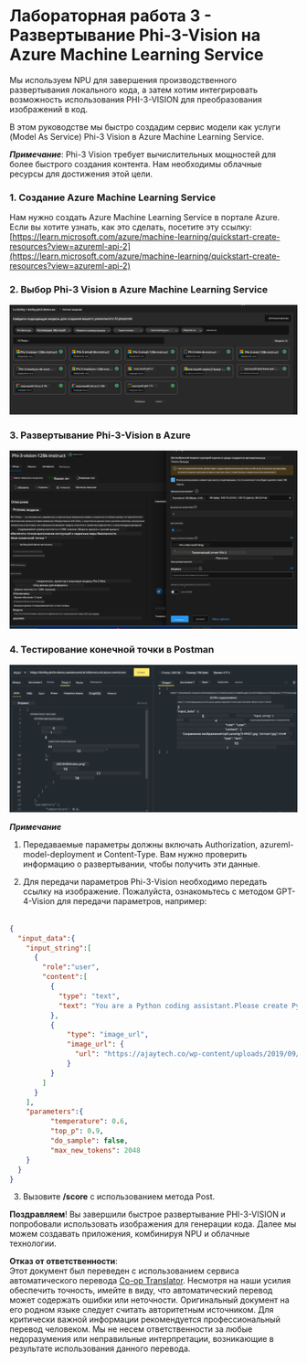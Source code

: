 <!--
CO_OP_TRANSLATOR_METADATA:
{
  "original_hash": "20cb4e6ac1686248e8be913ccf6c2bc2",
  "translation_date": "2025-03-27T12:01:27+00:00",
  "source_file": "md\\02.Application\\02.Code\\Phi3\\VSCodeExt\\HOL\\AIPC\\03.DeployPhi3VisionOnAzure.md",
  "language_code": "ru"
}
-->
# **Лабораторная работа 3 - Развертывание Phi-3-Vision на Azure Machine Learning Service**

Мы используем NPU для завершения производственного развертывания локального кода, а затем хотим интегрировать возможность использования PHI-3-VISION для преобразования изображений в код.

В этом руководстве мы быстро создадим сервис модели как услуги (Model As Service) Phi-3 Vision в Azure Machine Learning Service.

***Примечание***: Phi-3 Vision требует вычислительных мощностей для более быстрого создания контента. Нам необходимы облачные ресурсы для достижения этой цели.


### **1. Создание Azure Machine Learning Service**

Нам нужно создать Azure Machine Learning Service в портале Azure. Если вы хотите узнать, как это сделать, посетите эту ссылку: [https://learn.microsoft.com/azure/machine-learning/quickstart-create-resources?view=azureml-api-2](https://learn.microsoft.com/azure/machine-learning/quickstart-create-resources?view=azureml-api-2)


### **2. Выбор Phi-3 Vision в Azure Machine Learning Service**

![Каталог](../../../../../../../../../translated_images/vison_catalog.e04e9e5f2b6ff115fff30e793e54e617da07251c7b192e1a68e6b050917f45aa.ru.png)


### **3. Развертывание Phi-3-Vision в Azure**

![Развертывание](../../../../../../../../../translated_images/vision_deploy.c0582d08b5d49675c643f3bedc04ae106957304f3cd4702406fa08bea80ba213.ru.png)


### **4. Тестирование конечной точки в Postman**

![Тест](../../../../../../../../../translated_images/vision_test.fb4ff33607077153c7b5dcf37648dc5a9cb550824aeba89963e6b270314fc554.ru.png)


***Примечание***

1. Передаваемые параметры должны включать Authorization, azureml-model-deployment и Content-Type. Вам нужно проверить информацию о развертывании, чтобы получить эти данные.

2. Для передачи параметров Phi-3-Vision необходимо передать ссылку на изображение. Пожалуйста, ознакомьтесь с методом GPT-4-Vision для передачи параметров, например:

```json

{
  "input_data":{
    "input_string":[
      {
        "role":"user",
        "content":[ 
          {
            "type": "text",
            "text": "You are a Python coding assistant.Please create Python code for image "
          },
          {
              "type": "image_url",
              "image_url": {
                "url": "https://ajaytech.co/wp-content/uploads/2019/09/index.png"
              }
          }
        ]
      }
    ],
    "parameters":{
          "temperature": 0.6,
          "top_p": 0.9,
          "do_sample": false,
          "max_new_tokens": 2048
    }
  }
}

```

3. Вызовите **/score** с использованием метода Post.

**Поздравляем**! Вы завершили быстрое развертывание PHI-3-VISION и попробовали использовать изображения для генерации кода. Далее мы можем создавать приложения, комбинируя NPU и облачные технологии.

**Отказ от ответственности**:  
Этот документ был переведен с использованием сервиса автоматического перевода [Co-op Translator](https://github.com/Azure/co-op-translator). Несмотря на наши усилия обеспечить точность, имейте в виду, что автоматический перевод может содержать ошибки или неточности. Оригинальный документ на его родном языке следует считать авторитетным источником. Для критически важной информации рекомендуется профессиональный перевод человеком. Мы не несем ответственности за любые недоразумения или неправильные интерпретации, возникающие в результате использования данного перевода.
